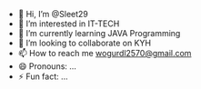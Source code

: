 - 👋 Hi, I’m @Sleet29
- 👀 I’m interested in IT-TECH
- 🌱 I’m currently learning JAVA Programming
- 💞️ I’m looking to collaborate on KYH
- 📫 How to reach me wogurdl2570@gmail.com
- 😄 Pronouns: ...
- ⚡ Fun fact: ...

<!---
Sleet29/Sleet29 is a ✨ special ✨ repository because its `README.md` (this file) appears on your GitHub profile.
You can click the Preview link to take a look at your changes.
--->
